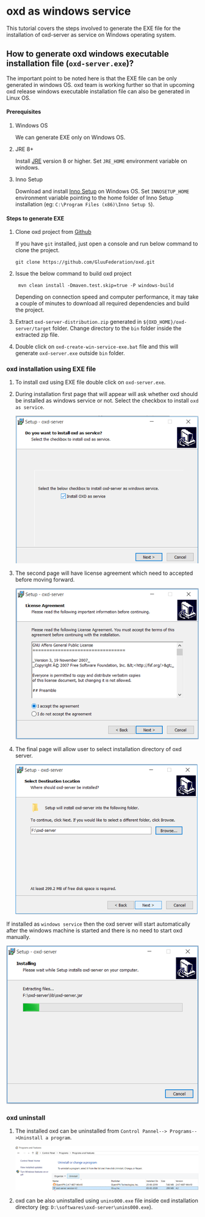 # oxd as windows service

This tutorial covers the steps involved to generate the EXE file for the installation of oxd-server as service on Windows operating system.

## How to generate oxd windows executable installation file (`oxd-server.exe`)?

The important point to be noted here is that the EXE file can be only generated in windows OS. oxd team is working further so that in upcoming oxd release windows executable installation file can also be generated in Linux OS.

#### Prerequisites

1. Windows OS

   We can generate EXE only on Windows OS.

1. JRE 8+

   Install [JRE](https://www.oracle.com/technetwork/java/javase/downloads/jre8-downloads-2133155.html) version 8 or higher. Set `JRE_HOME` environment variable on windows.

1. Inno Setup

   Download and install [Inno Setup](http://www.jrsoftware.org/isdl.php) on Windows OS. Set `INNOSETUP_HOME` environment variable pointing to the home folder of Inno Setup installation (eg: `C:\Program Files (x86)\Inno Setup 5`).

#### Steps to generate EXE

1. Clone oxd project from [Github](https://github.com/GluuFederation/oxd)

   If you have `git` installed, just open a console and run below command to clone the project.
   ```
   git clone https://github.com/GluuFederation/oxd.git
   ```
1. Issue the below command to build oxd project
   ```
    mvn clean install -Dmaven.test.skip=true -P windows-build
   ```
   Depending on connection speed and computer performance, it may take a couple of minutes to download all required dependencies and build the project.

1. Extract `oxd-server-distribution.zip` generated in `${OXD_HOME}/oxd-server/target` folder. Change directory to the `bin` folder inside the extracted zip file.

1. Double click on `oxd-create-win-service-exe.bat` file and this will generate `oxd-server.exe` outside `bin` folder.

### oxd installation using EXE file

1. To install oxd using EXE file double click on `oxd-server.exe`.

1. During installation first page that will appear will ask whether oxd should be installed as windows service or not. Select the checkbox to install `oxd as service`.

   ![Page 1](../../img/1_oxd_windows_installation.png)

1. The second page will have license agreement which need to accepted before moving forward.

   ![Page 2](../../img/2_oxd_windows_installation.png)

1. The final page will allow user to select installation directory of oxd server.

   ![Page 3](../../img/3_oxd_windows_installation.png)
   
If installed as `windows service` then the oxd server will start automatically after the windows machine is started and there is no need to start oxd manually.

   ![Page 4](../../img/4_oxd_windows_installation.png)
   
### oxd uninstall

1. The installed oxd can be uninstalled from `Control Pannel--> Programs-->Uninstall a program`.

   ![Uninstall](../../img/oxd_windows_uninstall.png)

2. oxd can be also uninstalled using `unins000.exe` file inside oxd installation directory (eg: `D:\softwares\oxd-server\unins000.exe`).

